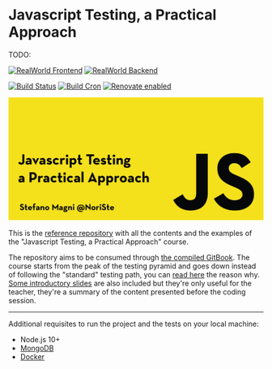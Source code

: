 # Javascript Testing, a Practical Approach

TODO:

[![RealWorld Frontend](https://img.shields.io/badge/realworld-frontend-%23783578.svg)](http://realworld.io)
[![RealWorld Backend](https://img.shields.io/badge/realworld-backend-%23783578.svg)](http://realworld.io)

[![Build Status](https://travis-ci.com/NoriSte/javascript-testing-practical-approach-2021-course.svg?branch=master)](https://travis-ci.com/NoriSte/javascript-testing-practical-approach-2021-course)
[![Build Cron](https://img.shields.io/badge/build%20cron-weekly-44cc11.svg)](https://travis-ci.com/NoriSte/javascript-testing-practical-approach-2021-course)
[![Renovate enabled](https://img.shields.io/badge/renovate-enabled-brightgreen.svg)](https://renovatebot.com/)

![Javascript Testing, a Practical Approach](assets/images/course-banner.png)

This is the [reference repository](https://github.com/NoriSte/javascript-testing-practical-approach-2021-course) with all the contents and the examples of the "Javascript Testing, a Practical Approach" course.

The repository aims to be consumed through [the compiled GitBook](https://noriste.github.io/javascript-testing-practical-approach-2021-course/). The course starts from the peak of the testing pyramid and goes down instead of following the "standard" testing path, you can [read here](https://noriste.github.io/javascript-testing-practical-approach-2021-course/book/top-to-bottom.html) the reason why. [Some introductory slides](https://slides.com/noriste/javascript-testing-practical-approach-2021-course) are also included but they're only useful for the teacher, they're a summary of the content presented before the coding session.

---

Additional requisites to run the project and the tests on your local machine:

- Node.js 10+
- [MongoDB](https://docs.mongodb.com/manual/installation/#tutorials)
- [Docker](https://docs.docker.com/install/)
